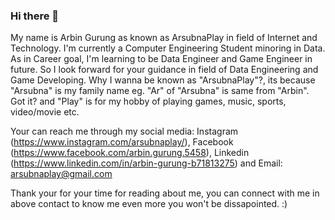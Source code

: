 ### Hi there 👋
My name is Arbin Gurung as known as ArsubnaPlay in field of Internet and Technology. I'm currently a Computer Engineering Student minoring in Data. As in Career goal, I'm learning to be Data Engineer and Game Engineer in future. So I look forward for your guidance in field of Data Engineering and Game Developing. Why I wanna be known as "ArsubnaPlay"?, its because "Arsubna" is my family name eg. "Ar" of "Arsubna" is same from "Arbin". Got it? and "Play" is for my hobby of playing games, music, sports, video/movie etc.

Your can reach me through my social media: Instagram (https://www.instagram.com/arsubnaplay/), Facebook (https://www.facebook.com/arbin.gurung.5458), Linkedin (https://www.linkedin.com/in/arbin-gurung-b71813275) and Email: arsubnaplay@gmail.com

Thank your for your time for reading about me, you can connect with me in above contact to know me even more you won't be dissapointed. :)
